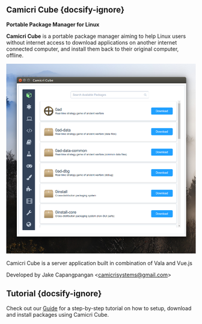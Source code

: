 ## Camicri Cube {docsify-ignore}
**Portable Package Manager for Linux**

**Camicri Cube** is a portable package manager aiming to help Linux users without internet access to download applications on another internet connected computer, and install them back to their original computer, offline.

![](_media/cover.png)

Camicri Cube is a server application built in combination of Vala and Vue.js

Developed by Jake Capangpangan &lt;camicrisystems@gmail.com&gt;

## Tutorial {docsify-ignore}

Check out our [Guide](/setup-linux) for a step-by-step tutorial on how to setup, download and install packages using Camicri Cube.